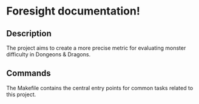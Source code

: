 # Foresight documentation!

## Description

The project aims to create a more precise metric for evaluating monster difficulty in Dongeons & Dragons.

## Commands

The Makefile contains the central entry points for common tasks related to this project.

